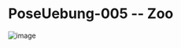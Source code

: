 # PoseUebung-005 -- Zoo

![image](https://github.com/user-attachments/assets/3e4a7128-bb98-40b5-86da-a7a7192302ec)

